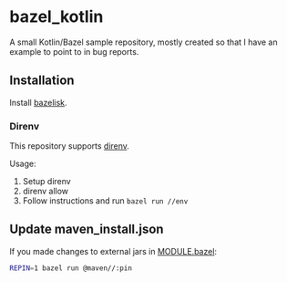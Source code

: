 # bazel_kotlin

A small Kotlin/Bazel sample repository, mostly created so that I have an example to point to in bug reports.

## Installation

Install [bazelisk](https://github.com/bazelbuild/bazelisk).

### Direnv

This repository supports [direnv](https://direnv.net/).

Usage:

1. Setup direnv
2. direnv allow
3. Follow instructions and run `bazel run //env`

## Update maven_install.json

If you made changes to external jars in [MODULE.bazel](./MODULE.bazel):

```bash
REPIN=1 bazel run @maven//:pin
```

